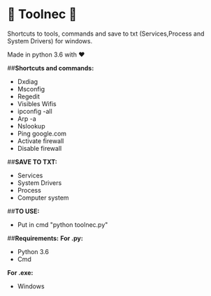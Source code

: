 # :full_moon_with_face: **Toolnec** :new_moon_with_face:
Shortcuts to tools, commands and save to txt (Services,Process and System Drivers) for windows.

Made in python 3.6 with :heart:


##**Shortcuts and commands:**
 * Dxdiag
 * Msconfig
 * Regedit
 * Visibles Wifis
 * ipconfig -all
 * Arp -a
 * Nslookup
 * Ping google.com
 * Activate firewall
 * Disable firewall

##**SAVE TO TXT:**
 * Services
 * System Drivers
 * Process
 * Computer system


##**TO USE:**
 * Put in cmd "python toolnec.py" 

##**Requirements:**
**For .py:**
 * Python 3.6
 * Cmd
 
**For .exe:**
 * Windows
